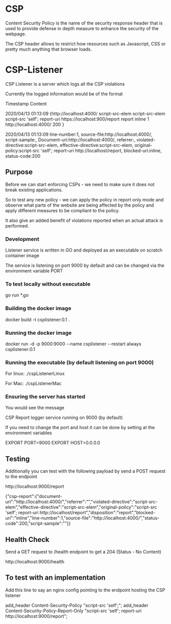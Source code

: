 # CSP

Content Security Policy is the name of the security response header that is used to provide defense in depth measure to enhance the security of the webpage.

The CSP header allows to restrict how resources such as Javascript, CSS or pretty much anything that browser loads.

# CSP-Listener

CSP Listener is a server which logs all the CSP violations

Currently the logged information would be of the format

Timestamp   Content

2020/04/13 01:13:09 {http://localhost:4000/  script-src-elem script-src-elem script-src 'self'; report-uri https://localhost:900/report report inline 1 http://localhost:4000/ 200 }

2020/04/13 01:13:09 line-number:1, source-file:http://localhost:4000/, script-sample:, Document-uri:http://localhost:4000/, referrer:, violated-directive:script-src-elem, effective-directive:script-src-elem, original-policy:script-src 'self'; report-uri http://localhost/report, blocked-uri:inline, status-code:200

## Purpose

Before we can start enforcing CSPs - we need to make sure it does not break existing applications.

So to test any new policy - we can apply the policy in report only mode and observe what parts of the website are being affected by the policy and apply different measures to be compliant to the policy.

It also give an added benefit of violations reported when an actual attack is performed.

### Development

Listener service is written in GO and deployed as an executable on scratch container image

The service is listening on port 9000 by default and can be changed via the environment variable PORT

### To test locally without executable

go run *.go

### Building the docker image

docker build -t csplistener:0.1 .

### Running the docker image

docker run -d -p 9000:9000 --name csplistener --restart always csplistener:0.1

### Running the executable (by default listening on port 9000)

For linux: ./cspListenerLinux

For Mac: ./cspListenerMac

### Ensuring the server has started
You would see the message

CSP Report logger service running on 9000 (by default)

If you need to change the port and host it can be done by setting at the environment variables

EXPORT PORT=9000
EXPORT HOST=0.0.0.0

## Testing

Additionally you can test with the following payload by send a POST request to the endpoint

http://localhost:9000/report

{"csp-report":{"document-uri":"http://localhost:4000/","referrer":"","violated-directive":"script-src-elem","effective-directive":"script-src-elem","original-policy":"script-src 'self'; report-uri http://localhost/report","disposition":"report","blocked-uri":"inline","line-number":1,"source-file":"http://localhost:4000/","status-code":200,"script-sample":""}}

## Health Check

Send a GET request to /health endpoint to get a 204 (Status - No Content)

http://localhost:9000/health

## To test with an implementation

Add this line to say an nginx config pointing to the endpoint hosting the CSP listener

add_header Content-Security-Policy "script-src 'self';";
add_header Content-Security-Policy-Report-Only "script-src 'self'; report-uri http://localhost:9000/report";